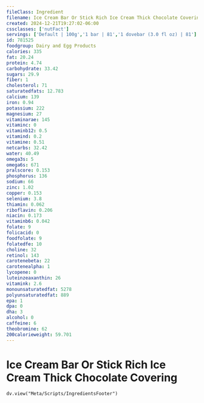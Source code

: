 ```yaml
---
fileClass: Ingredient
filename: Ice Cream Bar Or Stick Rich Ice Cream Thick Chocolate Covering
created: 2024-12-21T19:27:02-06:00
cssclasses: ['nutFact']
servings: ['Default | 100g','1 bar | 81','1 dovebar (3.0 fl oz) | 81']
id: 781525
foodgroup: Dairy and Egg Products 
calories: 335
fat: 20.24
protein: 4.74
carbohydrate: 33.42
sugars: 29.9
fiber: 1
cholesterol: 71
saturatedfats: 12.783
calcium: 139
iron: 0.94
potassium: 222
magnesium: 27
vitaminarae: 145
vitaminc: 0
vitaminb12: 0.5
vitamind: 0.2
vitamine: 0.51
netcarbs: 32.42
water: 40.49
omega3s: 5
omega6s: 671
pralscore: 0.153
phosphorus: 136
sodium: 66
zinc: 1.02
copper: 0.153
selenium: 3.8
thiamin: 0.062
riboflavin: 0.206
niacin: 0.173
vitaminb6: 0.042
folate: 9
folicacid: 0
foodfolate: 9
folatedfe: 10
choline: 32
retinol: 143
carotenebeta: 22
carotenealpha: 1
lycopene: 0
luteinzeaxanthin: 26
vitamink: 2.6
monounsaturatedfat: 5278
polyunsaturatedfat: 889
epa: 1
dpa: 0
dha: 3
alcohol: 0
caffeine: 6
theobromine: 62
200calorieweight: 59.701
---
```


# Ice Cream Bar Or Stick Rich Ice Cream Thick Chocolate Covering

```dataviewjs
dv.view("Meta/Scripts/IngredientsFooter")
```